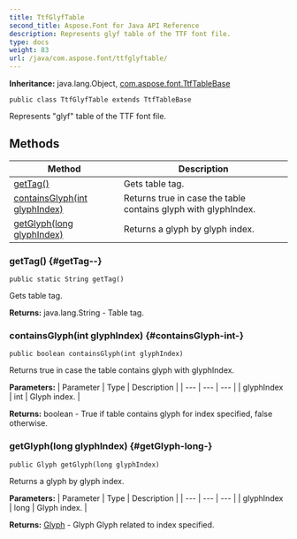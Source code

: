 ```yaml
---
title: TtfGlyfTable
second_title: Aspose.Font for Java API Reference
description: Represents glyf table of the TTF font file.
type: docs
weight: 83
url: /java/com.aspose.font/ttfglyftable/
---
```

**Inheritance:**
java.lang.Object, [com.aspose.font.TtfTableBase](../../com.aspose.font/ttftablebase)
```
public class TtfGlyfTable extends TtfTableBase
```

Represents "glyf" table of the TTF font file.
## Methods

| Method | Description |
| --- | --- |
| [getTag()](#getTag--) | Gets table tag. |
| [containsGlyph(int glyphIndex)](#containsGlyph-int-) | Returns true in case the table contains glyph with glyphIndex. |
| [getGlyph(long glyphIndex)](#getGlyph-long-) | Returns a glyph by glyph index. |
### getTag() {#getTag--}
```
public static String getTag()
```


Gets table tag.

**Returns:**
java.lang.String - Table tag.
### containsGlyph(int glyphIndex) {#containsGlyph-int-}
```
public boolean containsGlyph(int glyphIndex)
```


Returns true in case the table contains glyph with glyphIndex.

**Parameters:**
| Parameter | Type | Description |
| --- | --- | --- |
| glyphIndex | int | Glyph index. |

**Returns:**
boolean - True if table contains glyph for index specified, false otherwise.
### getGlyph(long glyphIndex) {#getGlyph-long-}
```
public Glyph getGlyph(long glyphIndex)
```


Returns a glyph by glyph index.

**Parameters:**
| Parameter | Type | Description |
| --- | --- | --- |
| glyphIndex | long | Glyph index. |

**Returns:**
[Glyph](../../com.aspose.font/glyph) - Glyph Glyph related to index specified.
